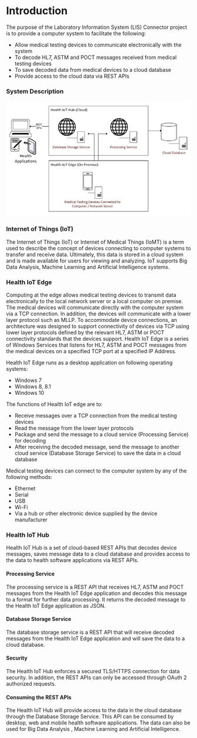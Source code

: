 # Introduction

The purpose of the Laboratory Information System \(LIS\) Connector project is to provide a computer system to facilitate the following:

* Allow medical testing devices to communicate electronically with the system
* To decode HL7, ASTM and POCT messages received from medical testing devices
* To save decoded data from medical devices to a cloud database
* Provide access to the cloud data via REST APIs

### System Description

![](.gitbook/assets/system.PNG)

### Internet of Things \(IoT\)

The Internet of Things \(IoT\) or Internet of Medical Things \(IoMT\) is a term used to describe the concept of devices connecting to computer systems to transfer and receive data. Ultimately, this data is stored in a cloud system and is made available for users for viewing and analyzing. IoT supports Big Data Analysis, Machine Learning and Artificial Intelligence systems.

### Health IoT Edge

Computing at the edge allows medical testing devices to transmit data electronically to the local network server or a local computer on premise. The medical devices will communicate directly with the computer system via a TCP connection. In addition, the devices will communicate with a lower layer protocol such as MLLP. To accommodate device connections, an architecture was designed to support connectivity of devices via TCP using lower layer protocols defined by the relevant HL7, ASTM or POCT connectivity standards that the devices support. Health IoT Edge is a series of Windows Services that listens for HL7, ASTM and POCT messages from the medical devices on a specified TCP port at a specified IP Address.

 Health IoT Edge runs as a desktop application on following operating systems:

* Windows 7
* Windows 8, 8.1
* Windows 10

The functions of Health IoT edge are to:

* Receive messages over a TCP connection from the medical testing devices
* Read the message from the lower layer protocols
* Package and send the message to a cloud service \(Processing Service\) for decoding
* After receiving the decoded message, send the message to another cloud service \(Database Storage Service\) to save the data in a cloud database

Medical testing devices can connect to the computer system by any of the following methods:

* Ethernet
* Serial
* USB
* Wi-Fi
* Via a hub or other electronic device supplied by the device manufacturer

### **Health IoT Hub**

Health IoT Hub is a set of cloud-based REST APIs that decodes device messages, saves message data to a cloud database and provides access to the data to health software applications via REST APIs.

#### **Processing Service**

The processing service is a REST API that receives HL7, ASTM and POCT messages from the Health IoT Edge application and decodes this message to a format for further data processing. It returns the decoded message to the Health IoT Edge application as JSON.

#### **Database Storage Service**

The database storage service is a REST API that will receive decoded messages from the Health IoT Edge application and will save the data to a cloud database.

#### Security

The Health IoT Hub enforces a secured TLS/HTTPS connection for data security. In addition, the REST APIs can only be accessed through OAuth 2 authorized requests.

#### Consuming the REST APIs

The Health IoT Hub will provide access to the data in the cloud database through the Database Storage Service. This API can be consumed by desktop, web and mobile health software applications. The data can also be used for Big Data Analysis , Machine Learning and Artificial Intelligence.



